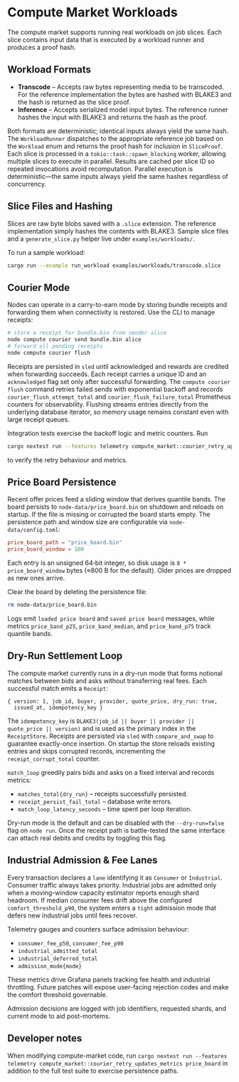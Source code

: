 # Compute Market Workloads

The compute market supports running real workloads on job slices. Each slice
contains input data that is executed by a workload runner and produces a proof
hash.

## Workload Formats

- **Transcode** – Accepts raw bytes representing media to be transcoded. For the
  reference implementation the bytes are hashed with BLAKE3 and the hash is
  returned as the slice proof.
- **Inference** – Accepts serialized model input bytes. The reference runner
  hashes the input with BLAKE3 and returns the hash as the proof.

Both formats are deterministic; identical inputs always yield the same hash. The
`WorkloadRunner` dispatches to the appropriate reference job based on the
`Workload` enum and returns the proof hash for inclusion in `SliceProof`. Each
slice is processed in a `tokio::task::spawn_blocking` worker, allowing multiple
slices to execute in parallel. Results are cached per slice ID so repeated
invocations avoid recomputation. Parallel execution is deterministic—the same
inputs always yield the same hashes regardless of concurrency.

## Slice Files and Hashing

Slices are raw byte blobs saved with a `.slice` extension. The reference
implementation simply hashes the contents with BLAKE3. Sample slice files and a
`generate_slice.py` helper live under `examples/workloads/`.

To run a sample workload:

```bash
cargo run --example run_workload examples/workloads/transcode.slice
```

## Courier Mode

Nodes can operate in a carry-to-earn mode by storing bundle receipts and
forwarding them when connectivity is restored. Use the CLI to manage receipts:

```bash
# store a receipt for bundle.bin from sender alice
node compute courier send bundle.bin alice
# forward all pending receipts
node compute courier flush
```

Receipts are persisted in `sled` until acknowledged and rewards are credited
when forwarding succeeds. Each receipt carries a unique ID and an
`acknowledged` flag set only after successful forwarding. The `compute courier
flush` command retries failed sends with exponential backoff and records
`courier_flush_attempt_total` and `courier_flush_failure_total` Prometheus
counters for observability. Flushing streams entries directly from the
underlying database iterator, so memory usage remains constant even with large
receipt queues.

Integration tests exercise the backoff logic and metric counters. Run

```bash
cargo nextest run --features telemetry compute_market::courier_retry_updates_metrics
```

to verify the retry behaviour and metrics.

## Price Board Persistence

Recent offer prices feed a sliding window that derives quantile bands. The board
persists to `node-data/price_board.bin` on shutdown and reloads on startup. If
the file is missing or corrupted the board starts empty. The persistence path
and window size are configurable via `node-data/config.toml`:

```toml
price_board_path = "price_board.bin"
price_board_window = 100
```

Each entry is an unsigned 64‑bit integer, so disk usage is `8 * price_board_window`
bytes (≈800 B for the default). Older prices are dropped as new ones arrive.

Clear the board by deleting the persistence file:

```bash
rm node-data/price_board.bin
```

Logs emit `loaded price board` and `saved price board` messages, while metrics
`price_band_p25`, `price_band_median`, and `price_band_p75` track quantile
bands.

## Dry-Run Settlement Loop

The compute market currently runs in a dry-run mode that forms notional matches
between bids and asks without transferring real fees. Each successful match
emits a `Receipt`:

```text
{ version: 1, job_id, buyer, provider, quote_price, dry_run: true,
  issued_at, idempotency_key }
```

The `idempotency_key` is `BLAKE3(job_id || buyer || provider || quote_price ||
version)` and is used as the primary index in the `ReceiptStore`. Receipts are
persisted via `sled` with `compare_and_swap` to guarantee exactly-once
insertion. On startup the store reloads existing entries and skips corrupted
records, incrementing the `receipt_corrupt_total` counter.

`match_loop` greedily pairs bids and asks on a fixed interval and records
metrics:

- `matches_total{dry_run}` – receipts successfully persisted.
- `receipt_persist_fail_total` – database write errors.
- `match_loop_latency_seconds` – time spent per loop iteration.

Dry-run mode is the default and can be disabled with the `--dry-run=false`
flag on `node run`. Once the receipt path is battle-tested the same interface
can attach real debits and credits by toggling this flag.

## Industrial Admission & Fee Lanes

Every transaction declares a `lane` identifying it as `Consumer` or
`Industrial`. Consumer traffic always takes priority. Industrial jobs are
admitted only when a moving-window capacity estimator reports enough shard
headroom. If median consumer fees drift above the configured
`comfort_threshold_p90`, the system enters a `tight` admission mode that
defers new industrial jobs until fees recover.

Telemetry gauges and counters surface admission behaviour:

- `consumer_fee_p50`, `consumer_fee_p90`
- `industrial_admitted_total`
- `industrial_deferred_total`
- `admission_mode{mode}`

These metrics drive Grafana panels tracking fee health and industrial
throttling. Future patches will expose user-facing rejection codes and make
the comfort threshold governable.

Admission decisions are logged with job identifiers, requested shards, and current mode to aid post-mortems.

## Developer notes

When modifying compute-market code, run `cargo nextest run --features telemetry compute_market::courier_retry_updates_metrics price_board` in addition to the full test suite to exercise persistence paths.
